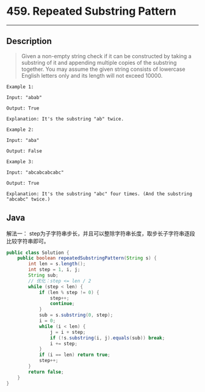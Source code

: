 # 459. Repeated Substring Pattern

---

## Description

> Given a non-empty string check if it can be constructed by taking a substring of it and appending multiple copies of the substring together. You may assume the given string consists of lowercase English letters only and its length  will not exceed 10000.

```
Example 1:

Input: "abab"

Output: True

Explanation: It's the substring "ab" twice.

```


```
Example 2:

Input: "aba"

Output: False

```


```
Example 3:

Input: "abcabcabcabc"

Output: True

Explanation: It's the substring "abc" four times. (And the substring "abcabc" twice.)

```

## Java

解法一： step为子字符串步长，并且可以整除字符串长度，取步长子字符串逐段比较字符串即可。

```java
public class Solution {
    public boolean repeatedSubstringPattern(String s) {
        int len = s.length();
        int step = 1, i, j;
        String sub;
        // 优化：step <= len / 2
        while (step < len) {
            if (len % step != 0) {
                step++;
                continue;
            }
            sub = s.substring(0, step);
            i = 0;
            while (i < len) {
                j = i + step;
                if (!s.substring(i, j).equals(sub)) break;
                i += step;
            }
            if (i == len) return true;
            step++;
        }
        return false;
    }
}
```